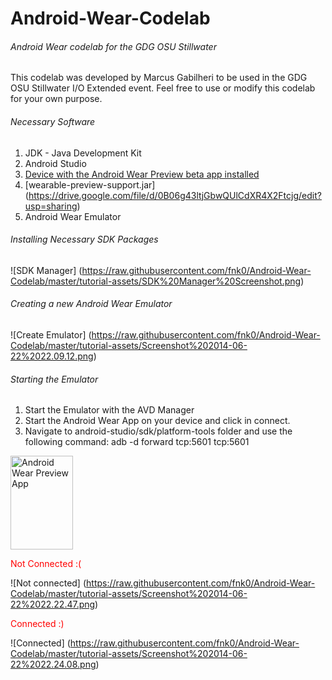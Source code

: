 Android-Wear-Codelab
====================

###### Android Wear codelab for the GDG OSU Stillwater
This codelab was developed by Marcus Gabilheri to be used in the GDG OSU Stillwater I/O Extended event.
Feel free to use or modify this codelab for your own purpose.

###### Necessary Software
1. JDK - Java Development Kit
2. Android Studio
3. [Device with the Android Wear Preview beta app installed](https://play.google.com/store/apps/details?id=com.google.android.wearablepreview.app)
4. [wearable-preview-support.jar] (https://drive.google.com/file/d/0B06g43ltjGbwQUlCdXR4X2Ftcjg/edit?usp=sharing) 
5. Android Wear Emulator 

###### Installing Necessary SDK Packages
![SDK Manager] (https://raw.githubusercontent.com/fnk0/Android-Wear-Codelab/master/tutorial-assets/SDK%20Manager%20Screenshot.png)

###### Creating a new Android Wear Emulator
![Create Emulator] (https://raw.githubusercontent.com/fnk0/Android-Wear-Codelab/master/tutorial-assets/Screenshot%202014-06-22%2022.09.12.png)

###### Starting the Emulator

1. Start the Emulator with the AVD Manager
2. Start the Android Wear App on your device and click in connect.
3. Navigate to android-studio/sdk/platform-tools folder and use the following command: adb -d forward tcp:5601 tcp:5601

<img src="https://raw.githubusercontent.com/fnk0/Android-Wear-Codelab/master/tutorial-assets/Screenshot_2014-06-22-22-22-30.png" alt="Android Wear Preview App" style="width:100px;height:150px">

<font color='red'> Not Connected :( </font>

![Not connected] (https://raw.githubusercontent.com/fnk0/Android-Wear-Codelab/master/tutorial-assets/Screenshot%202014-06-22%2022.22.47.png)

<font color='red'> Connected :) </font>

![Connected] (https://raw.githubusercontent.com/fnk0/Android-Wear-Codelab/master/tutorial-assets/Screenshot%202014-06-22%2022.24.08.png)

